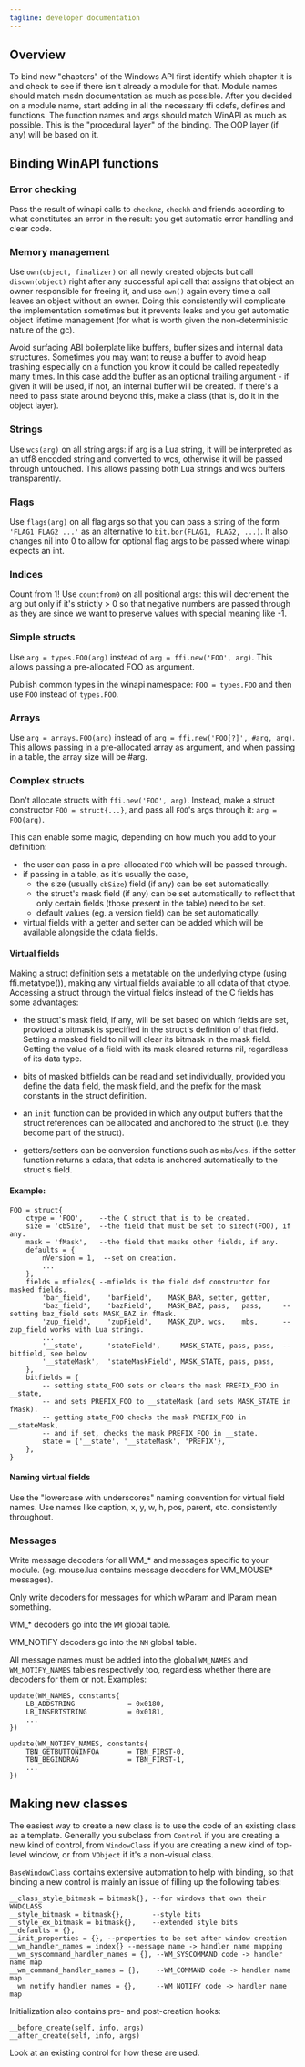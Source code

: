 ```yaml
---
tagline: developer documentation
---
```


## Overview

To bind new "chapters" of the Windows API first identify which chapter
it is and check to see if there isn't already a module for that.
Module names should match msdn documentation as much as possible.
After you decided on a module name, start adding in all the necessary
ffi cdefs, defines and functions. The function names and args should
match WinAPI as much as possible. This is the "procedural layer"
of the binding. The OOP layer (if any) will be based on it.

## Binding WinAPI functions

### Error checking

Pass the result of winapi calls to `checknz`, `checkh` and friends according
to what constitutes an error in the result: you get automatic error handling
and clear code.

### Memory management

Use `own(object, finalizer)` on all newly created objects but call
`disown(object)` right after any successful api call that assigns that object
an owner responsible for freeing it, and use `own()` again every time a call
leaves an object without an owner. Doing this consistently will complicate
the implementation sometimes but it prevents leaks and you get automatic
object lifetime management (for what is worth given the non-deterministic
nature of the gc).

Avoid surfacing ABI boilerplate like buffers, buffer sizes and internal data
structures. Sometimes you may want to reuse a buffer to avoid heap trashing
especially on a function you know it could be called repeatedly many times.
In this case add the buffer as an optional trailing argument - if given it
will be used, if not, an internal buffer will be created. If there's a need
to pass state around beyond this, make a class (that is, do it in the
object layer).

### Strings

Use `wcs(arg)` on all string args: if arg is a Lua string, it will be
interpreted as an utf8 encoded string and converted to wcs, otherwise
it will be passed through untouched. This allows passing both Lua
strings and wcs buffers transparently.

### Flags

Use `flags(arg)` on all flag args so that you can pass a string of the form
`'FLAG1 FLAG2 ...'` as an alternative to `bit.bor(FLAG1, FLAG2, ...)`. It
also changes nil into 0 to allow for optional flag args to be passed where
winapi expects an int.

### Indices

Count from 1! Use `countfrom0` on all positional args: this will decrement
the arg but only if it's strictly > 0 so that negative numbers are passed
through as they are since we want to preserve values with special meaning
like -1.

### Simple structs

Use `arg = types.FOO(arg)` instead of `arg = ffi.new('FOO', arg)`.
This allows passing a pre-allocated FOO as argument.

Publish common types in the winapi namespace: `FOO = types.FOO`
and then use `FOO` instead of `types.FOO`.

### Arrays

Use `arg = arrays.FOO(arg)` instead of `arg = ffi.new('FOO[?]', #arg, arg)`.
This allows passing in a pre-allocated array as argument, and when passing
in a table, the array size will be #arg.

### Complex structs

Don't allocate structs with `ffi.new('FOO', arg)`. Instead, make a struct
constructor `FOO = struct{...}`, and pass all `FOO`'s args through it:
`arg = FOO(arg)`.

This can enable some magic, depending on how much you add to your definition:

  * the user can pass in a pre-allocated `FOO` which will be passed through.
  * if passing in a table, as it's usually the case,
    * the size (usually `cbSize`) field (if any) can be set automatically.
    * the struct's mask field (if any) can be set automatically to reflect
	 that only certain fields (those present in the table) need to be set.
	 * default values (eg. a version field) can be set automatically.
  * virtual fields with a getter and setter can be added which will be
  available alongside the cdata fields.

#### Virtual fields

Making a struct definition sets a metatable on the underlying ctype
(using ffi.metatype()), making any virtual fields available to all cdata
of that ctype. Accessing a struct through the virtual fields instead of the
C fields has some advantages:

  * the struct's mask field, if any, will be set based on which fields are
  set, provided a bitmask is specified in the struct's definition of that
  field. Setting a masked field to nil will clear its bitmask in the mask
  field. Getting the value of a field with its mask cleared returns nil,
  regardless of its data type.

  * bits of masked bitfields can be read and set individually, provided
  you define the data field, the mask field, and the prefix for the mask
  constants in the struct definition.

  * an `init` function can be provided in which any output buffers that
  the struct references can be allocated and anchored to the struct
  (i.e. they become part of the struct).

  * getters/setters can be conversion functions such as `mbs`/`wcs`.
  if the setter function returns a cdata, that cdata is anchored
  automatically to the struct's field.

#### Example:

~~~{.lua}
FOO = struct{
	ctype = 'FOO',    --the C struct that is to be created.
	size = 'cbSize',  --the field that must be set to sizeof(FOO), if any.
	mask = 'fMask',   --the field that masks other fields, if any.
	defaults = {
		nVersion = 1,  --set on creation.
		...
	},
	fields = mfields{ --mfields is the field def constructor for masked fields.
		'bar_field',    'barField',    MASK_BAR, setter, getter,
		'baz_field',    'bazField',    MASK_BAZ, pass,   pass,     -- setting baz_field sets MASK_BAZ in fMask.
		'zup_field',    'zupField',    MASK_ZUP, wcs,    mbs,      -- zup_field works with Lua strings.
		...
		'__state',      'stateField',     MASK_STATE, pass, pass,  -- bitfield, see below
		'__stateMask',  'stateMaskField', MASK_STATE, pass, pass,
	},
	bitfields = {
		-- setting state_FOO sets or clears the mask PREFIX_FOO in __state,
		-- and sets PREFIX_FOO to __stateMask (and sets MASK_STATE in fMask).
		-- getting state_FOO checks the mask PREFIX_FOO in __stateMask,
		-- and if set, checks the mask PREFIX_FOO in __state.
		state = {'__state', '__stateMask', 'PREFIX'},
	},
}
~~~

#### Naming virtual fields

Use the "lowercase with underscores" naming convention for virtual field names.
Use names like caption, x, y, w, h, pos, parent, etc. consistently throughout.

### Messages

Write message decoders for all WM_* and messages specific to your module.
(eg. mouse.lua contains message decoders for WM_MOUSE* messages).

Only write decoders for messages for which wParam and lParam mean something.

WM_* decoders go into the `WM` global table.

WM_NOTIFY decoders go into the `NM` global table.

All message names must be added into the global `WM_NAMES`
and `WM_NOTIFY_NAMES` tables respectively too, regardless whether
there are decoders for them or not. Examples:

~~~{.lua}
update(WM_NAMES, constants{
	LB_ADDSTRING             = 0x0180,
	LB_INSERTSTRING          = 0x0181,
	...
})

update(WM_NOTIFY_NAMES, constants{
	TBN_GETBUTTONINFOA       = TBN_FIRST-0,
	TBN_BEGINDRAG            = TBN_FIRST-1,
	...
})
~~~

## Making new classes

The easiest way to create a new class is to use the code of an existing
class as a template. Generally you subclass from `Control` if you are
creating a new kind of control, from `WindowClass` if you are creating
a new kind of top-level window, or from `VObject` if it's a non-visual class.

`BaseWindowClass` contains extensive automation to help with binding,
so that binding a new control is mainly an issue of filling up the following
tables:

	__class_style_bitmask = bitmask{}, --for windows that own their WNDCLASS
	__style_bitmask = bitmask{},       --style bits
	__style_ex_bitmask = bitmask{},    --extended style bits
	__defaults = {},
	__init_properties = {}, --properties to be set after window creation
	__wm_handler_names = index{} --message name -> handler name mapping
	__wm_syscommand_handler_names = {}, --WM_SYSCOMMAND code -> handler name map
	__wm_command_handler_names = {},    --WM_COMMAND code -> handler name map
	__wm_notify_handler_names = {},     --WM_NOTIFY code -> handler name map

Initialization also contains pre- and post-creation hooks:

	__before_create(self, info, args)
	__after_create(self, info, args)

Look at an existing control for how these are used.
